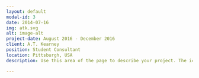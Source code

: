 ```yaml
---
layout: default
modal-id: 3
date: 2014-07-16
img: atk.svg
alt: image-alt
project-date: August 2016 - December 2016
client: A.T. Kearney
position: Student Consultant
location: Pittsburgh, USA
description: Use this area of the page to describe your project. The icon above is part of a free icon set by <a href="https://sellfy.com/p/8Q9P/jV3VZ/">Flat Icons</a>. On their website, you can download their free set with 16 icons, or you can purchase the entire set with 146 icons for only $12!

---
```

